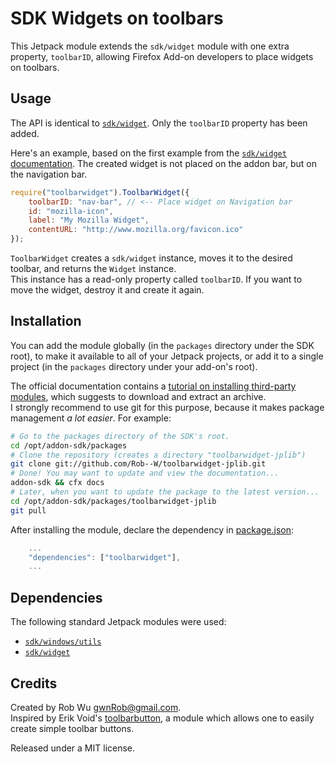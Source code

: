 # SDK Widgets on toolbars
This Jetpack module extends the `sdk/widget` module with one extra property, `toolbarID`, allowing Firefox Add-on developers to place widgets on toolbars.

## Usage
The API is identical to [`sdk/widget`](https://addons.mozilla.org/en-US/developers/docs/sdk/1.14/modules/sdk/widget.html). Only the `toolbarID` property has been added.

Here's an example, based on the first example from the [`sdk/widget` documentation](https://addons.mozilla.org/en-US/developers/docs/sdk/1.14/modules/sdk/widget.html#Creation%20and%20Content). The created widget is not placed on the addon bar, but on the navigation bar.

```javascript
require("toolbarwidget").ToolbarWidget({
    toolbarID: "nav-bar", // <-- Place widget on Navigation bar
    id: "mozilla-icon",
    label: "My Mozilla Widget",
    contentURL: "http://www.mozilla.org/favicon.ico"
});
```

`ToolbarWidget` creates a `sdk/widget` instance, moves it to the desired toolbar, and returns the `Widget` instance.  
This instance has a read-only property called `toolbarID`. If you want to move the widget, destroy it and create it again.

## Installation
You can add the module globally (in the `packages` directory under the SDK root), to make it available to all of your Jetpack projects,
or add it to a single project (in the `packages` directory under your add-on's root).

The official documentation contains a [tutorial on installing third-party modules](https://addons.mozilla.org/en-US/developers/docs/sdk/latest/dev-guide/tutorials/adding-menus.html),
which suggests to download and extract an archive.  
I strongly recommend to use git for this purpose, because it makes package management *a lot easier*. For example:

```sh
# Go to the packages directory of the SDK's root.
cd /opt/addon-sdk/packages
# Clone the repository (creates a directory "toolbarwidget-jplib")
git clone git://github.com/Rob--W/toolbarwidget-jplib.git
# Done! You may want to update and view the documentation...
addon-sdk && cfx docs
# Later, when you want to update the package to the latest version...
cd /opt/addon-sdk/packages/toolbarwidget-jplib
git pull
```

After installing the module, declare the dependency in [package.json](https://addons.mozilla.org/en-US/developers/docs/sdk/latest/dev-guide/package-spec.html):

```js
    ...
    "dependencies": ["toolbarwidget"],
    ...
```

## Dependencies
The following standard Jetpack modules were used:

- [`sdk/windows/utils`](https://addons.mozilla.org/en-US/developers/docs/sdk/1.14/modules/sdk/window/utils.html)
- [`sdk/widget`](https://addons.mozilla.org/en-US/developers/docs/sdk/1.14/modules/sdk/widget.html)

## Credits
Created by Rob Wu <gwnRob@gmail.com>.  
Inspired by Erik Void's [toolbarbutton](https://github.com/voldsoftware/toolbarbutton-jplib), a module which allows one to easily create simple toolbar buttons.

Released under a MIT license.
